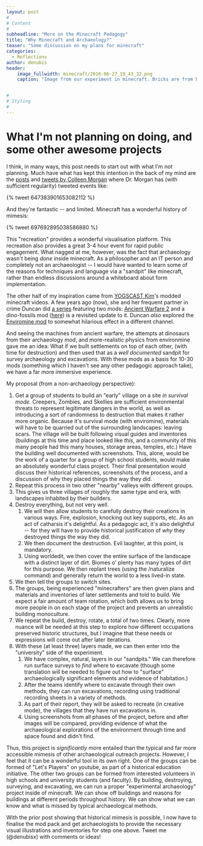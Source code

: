 ```yaml
---
layout: post
#
# Content
#
subheadline: "More on the Minecraft Pedagogy"
title: "Why Minecraft and Archaeology?"
teaser: "Some discussion on my plans for minecraft"
categories:
  - Reflections
author: denubis
header:
    image_fullwidth: minecraft/2016-06-27_19_43_32.png
    caption: "Image from our experiment in minecraft. Bricks are from biomes o' plenty. Thatch from Botania. Background structures from completely unrelated experiments."


#
# Styling
#
---
```


# What I'm not planning on doing, and some other awesome projects

I think, in many ways, this post needs to start out with what I'm not planning. Much have what has kept this intention in the back of my mind are the [posts](http://yornight.com/2014/activities/our-city/archaeology-and-minecraft/) and [tweets by Colleen Morgan](https://twitter.com/clmorgan) where Dr. Morgan has (with sufficient regularity) tweeted events like:

{% tweet 647383901653082112 %}

And they're fantastic -- and limited. Minecraft has a wonderful history of mimesis:

{% tweet 697692895038586880 %} 

This "recreation" provides a wonderful visualisation platform. This recreation also provides a great 3-4 hour event for rapid public engagement. What nagged at me, however, was the fact that archaeology wasn't being *done* inside minecraft. As a philosopher and an IT person and completely not an archaeologist -- I would have wanted to learn some of the reasons for techniques and language via a "sandpit" like minecraft, rather than endless discussions around a whiteboard about form implementation. 

The other half of my inspiration came from [YOGSCAST Kim](https://www.youtube.com/user/yogscastkim)'s modded minecraft videos. A few years ago (now), she and her frequent partner in crime Duncan did [a series](https://www.youtube.com/watch?v=M5Cipuxghsw&list=PLlSBsxKnPs6QyxN6kFW3AAJjqf0i1JgoF&index=23) featuring two mods: [Ancient Warfare 2](http://mods.curse.com/mc-mods/minecraft/224602-ancient-warfare-2) and a dino-fossils mod ([here](http://www.minecraftforum.net/forums/mapping-and-modding/minecraft-mods/2398119-fossils-and-archeology-revival-build-7-2-1-the)) is a revisited update to it. Duncan *also* explored the [Enviromine mod](http://www.minecraftforum.net/forums/mapping-and-modding/minecraft-mods/1293048-enviromine-a-little-bit-of-realism-new-physics) to somewhat hilarious effect in a different channel.

And seeing the machines from ancient warfare, the attempts at dinosaurs from their archaeology mod, and more-realistic physics from environmine gave me an idea: What if we built settlements on top of each other, (with time for destruction) and then used that as a *well documented* sandpit for survey archaeology and excavations. With these mods as a basis for 10-30 mods (something which I haven't see any other pedagogic approach take), we have a far more immersive experience. 

My proposal (from a non-archaeology perspective):

1. Get a group of students to build an "early" village on a site *in survival mode.* Creepers, Zombies, and Skellies are sufficient environmental threats to represent legitimate dangers in the world, as well as introducing a sort of randomness to destruction that makes it rather more organic. Because it's survival mode (with enviromine), materials will have to be quarried out of the surrounding landscapes: leaving scars. The village will be built following visual guides and inventories (buildings at this time and place looked like *this*, and a community of this many people had this many houses, storage areas, temples, etc.) Have the building well documented with screenshots. This, alone, would be the work of a quarter for a group of high school students, would make an absolutely wonderful class project. Their final presentation would discuss their historical references, screenshots of the process, and a discussion of why they placed things the way they did.
1. Repeat this process in two other "nearby" valleys with different groups. 
1. This gives us three villages of roughly the same type and era, with landscapes inhabited by their builders.
1. Destroy everything, but not very well. 
   1. We will then allow students to carefully destroy their creations in various ways. Fire, explosion, knocking out key supports, etc. As an act of catharsis it's delightful. As a pedagogic act, it's also delightful -- for they will have to provide historical justification of *why* they destroyed things the way they did. 
   1. We then document the destruction. Evil laughter, at this point, is mandatory. 
   1. Using worldedit, we then cover the entire surface of the landscape with a distinct layer of dirt. Biomes o' plenty has many types of dirt for this purpose. We then replant trees (using the /naturalize command) and generally return the world to a less lived-in state. 
1. We then tell the groups to switch sites.
1. The groups, being experienced "minecrafters" are then given plans and materials and inventories of later settlements and told to build. We expect a fair amount of team rotation, which both allows us to bring more people in on each stage of the project and prevents an unrealistic building monoculture. 
1. We repeat the build, destroy, rotate, a total of two times. Clearly, more nuance will be needed at this step to explore how different occupations preserved historic structures, but I imagine that these needs or expressions will come out after later iterations.
1. With these (at least three) layers made, we can then enter into the "university" side of the experiment.
   1. We have complex, natural, layers in our "sandpits." We can therefore run surface surveys to *find* where to excavate (though some translation will be needed to figure out how to "surface" archaeologically significant elements and evidence of habitation.)
   1. After the teams identify where to excavate through their own methods, they can run excavations, recording using traditional recording sheets in a variety of methods. 
   1. As part of their report, they will be asked to recreate (in creative mode), the villages that they have run excavations in.
   1. Using screenshots from all phases of the project, before and after images will be compared, providing evidence of what the archaeological explorations of the environment through time and space found and didn't find.


Thus, this project is *significantly* more entailed than the typical and far more accessible mimesis of other archaeological outreach projects. However, I feel that it can be a wonderful tool in its own right. One of the groups can be formed of "Let's Players" on youtube, as part of a historical education initiative. The other two groups can be formed from interested volunteers in high schools and university students (and faculty). By building, destroying, surveying, and excavating, we can run a proper "experimental archaeology" project inside of minecraft. We can show off buildings and reasons for buildings at different periods throughout history. We can show what we can know and what is missed by typical archaeological methods. 

With the prior post showing that historical mimesis is possible, I now have to finalise the mod pack and get archaeologists to provide the necessary visual illustrations and inventories for step one above. Tweet me (@denubisx) with comments or ideas!


